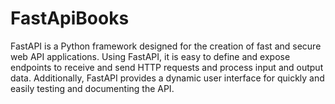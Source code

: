 # FastApiBooks
FastAPI is a Python framework designed for the creation of fast and secure web API applications. Using FastAPI, it is easy to define and expose endpoints to receive and send HTTP requests and process input and output data. Additionally, FastAPI provides a dynamic user interface for quickly and easily testing and documenting the API.
